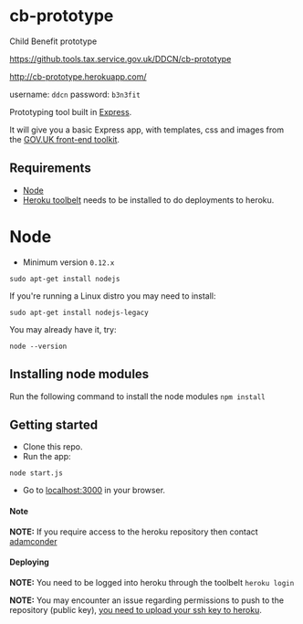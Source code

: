 # cb-prototype
Child Benefit prototype

https://github.tools.tax.service.gov.uk/DDCN/cb-prototype

http://cb-prototype.herokuapp.com/

username: `ddcn`
password: `b3n3fit`

Prototyping tool built in [Express](http://expressjs.com/).

It will give you a basic Express app, with templates, css and images from the [GOV.UK front-end toolkit](https://github.com/alphagov/govuk_frontend_toolkit).


## Requirements

* [Node](http://nodejs.org/)
* [Heroku toolbelt](https://toolbelt.heroku.com/) needs to be installed to do deployments to heroku.

# Node

* Minimum version `0.12.x`

`sudo apt-get install nodejs`

If you're running a Linux distro you may need to install:

`sudo apt-get install nodejs-legacy`

You may already have it, try:

`node --version`

## Installing node modules

Run the following command to install the node modules
`npm install`

## Getting started

* Clone this repo.
* Run the app:

```
node start.js
```

* Go to [localhost:3000](http://localhost:3000) in your browser.

#### Note

**NOTE:** If you require access to the heroku repository then contact [adamconder](https://github.tools.tax.service.gov.uk/adamconder)

#### Deploying

**NOTE:** You need to be logged into heroku through the toolbelt
```heroku login```

**NOTE:** You may encounter an issue regarding permissions to push to the repository (public key), [you need to upload your ssh key to heroku](https://devcenter.heroku.com/articles/keys#adding-keys-to-heroku).